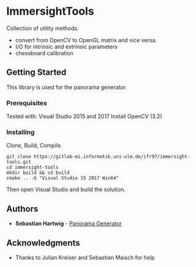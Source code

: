 # ImmersightTools

Collection of utility methods.
* convert from OpenCV to OpenGL matrix and vice versa.
* I/O for intrinsic and extrinsic parameters
* chessboard calibration

## Getting Started

This library is used for the panorama generator.

### Prerequisites

Tested with:
Visual Studio 2015 and 2017
Install OpenCV (3.2)

### Installing

Clone, Build, Compile.

```
git clone https://gitlab-mi.informatik.uni-ulm.de/ifr97/immersight-tools.git
cd immersight-tools
mkdir build && cd build
cmake .. -G "Visual Studio 15 2017 Win64"
```

Then open Visual Studio and build the solution.

## Authors

* **Sebastian Hartwig** - [Panorama Generator](https://gitlab-mi.informatik.uni-ulm.de/ifr97/panorama-generator.git)

## Acknowledgments

* Thanks to Julian Kreiser and Sebastian Maisch for help